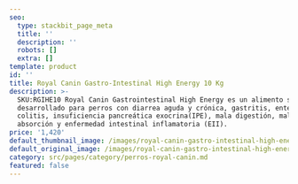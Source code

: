 ```yaml
---
seo:
  type: stackbit_page_meta
  title: ''
  description: ''
  robots: []
  extra: []
template: product
id: ''
title: Royal Canin Gastro-Intestinal High Energy 10 Kg
description: >-
  SKU:RGIHE10 Royal Canin Gastrointestinal High Energy es un alimento seco
  desarrollado para perros con diarrea aguda y crónica, gastritis, enteritis,
  colitis, insuficiencia pancreática exocrina(IPE), mala digestión, mala
  absorción y enfermedad intestinal inflamatoria (EII).
price: '1,420'
default_thumbnail_image: /images/royal-canin-gastro-intestinal-high-energy.jpg
default_original_image: /images/royal-canin-gastro-intestinal-high-energy.jpg
category: src/pages/category/perros-royal-canin.md
featured: false
---
```

